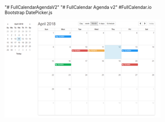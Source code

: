 "# FullCalendarAgendaV2" 
"# FullCalendar Agenda v2"
#FullCalendar.io Bootstrap DatePicker.js

![alt text](https://github.com/AvidanGC/FullCalendarAgenda2/blob/master/mainCalendar.png)
